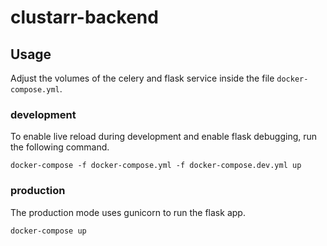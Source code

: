 # clustarr-backend

## Usage
Adjust the volumes of the celery and flask service inside the file `docker-compose.yml`.

### development
To enable live reload during development and enable flask debugging, run the following command.
```console
docker-compose -f docker-compose.yml -f docker-compose.dev.yml up
```

### production
The production mode uses gunicorn to run the flask app.
```console
docker-compose up
```
